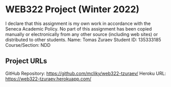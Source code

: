 # WEB322 Project (Winter 2022)

I declare that this assignment is my own work in accordance with
the Seneca Academic Policy. No part of this assignment has been
copied manually or electronically from any other source
(including web sites) or distributed to other students.
Name: Tomas Zuraev
Student ID: 135333185
Course/Section: NDD

## Project URLs

GitHub Repository: https://github.com/mcliky/web322-tzuraev/
Heroku URL: https://web322-tzuraev.herokuapp.com/
